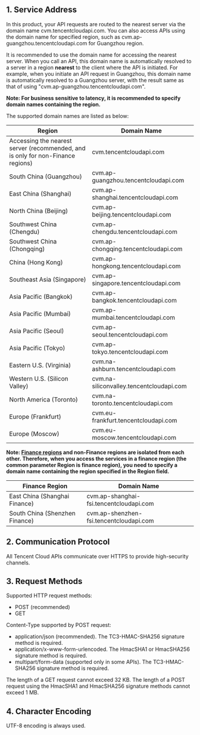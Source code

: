 ## 1. Service Address

In this product, your API requests are routed to the nearest server via the domain name cvm.tencentcloudapi.com. You can also access APIs using the domain name for specified region, such as cvm.ap-guangzhou.tencentcloudapi.com for Guangzhou region.

It is recommended to use the domain name for accessing the nearest server. When you call an API, this domain name is automatically resolved to a server in a region **nearest** to the client where the API is initiated. For example, when you initiate an API request in Guangzhou, this domain name is automatically resolved to a Guangzhou server, with the result same as that of using "cvm.ap-guangzhou.tencentcloudapi.com".

**Note: For business sensitive to latency, it is recommended to specify domain names containing the region.**

The supported domain names are listed as below:

| Region | Domain Name |
|----------|------|
| Accessing the nearest server (recommended, and is only for non-Finance regions) | cvm.tencentcloudapi.com |
| South China (Guangzhou) | cvm.ap-guangzhou.tencentcloudapi.com |
| East China (Shanghai) | cvm.ap-shanghai.tencentcloudapi.com |
| North China (Beijing) | cvm.ap-beijing.tencentcloudapi.com |
| Southwest China (Chengdu) | cvm.ap-chengdu.tencentcloudapi.com |
| Southwest China (Chongqing) | cvm.ap-chongqing.tencentcloudapi.com |
| China (Hong Kong)  | cvm.ap-hongkong.tencentcloudapi.com |
| Southeast Asia (Singapore) | cvm.ap-singapore.tencentcloudapi.com |
| Asia Pacific (Bangkok) | cvm.ap-bangkok.tencentcloudapi.com |
| Asia Pacific (Mumbai) | cvm.ap-mumbai.tencentcloudapi.com |
| Asia Pacific (Seoul) | cvm.ap-seoul.tencentcloudapi.com |
| Asia Pacific (Tokyo) | cvm.ap-tokyo.tencentcloudapi.com |
| Eastern U.S. (Virginia) | cvm.na-ashburn.tencentcloudapi.com |
| Western U.S. (Silicon Valley) | cvm.na-siliconvalley.tencentcloudapi.com |
| North America (Toronto) | cvm.na-toronto.tencentcloudapi.com |
| Europe (Frankfurt) | cvm.eu-frankfurt.tencentcloudapi.com |
| Europe (Moscow) | cvm.eu-moscow.tencentcloudapi.com |

**Note: [Finance regions](https://cloud.tencent.com/document/product/304/2766) and non-Finance regions are isolated from each other. Therefore, when you access the services in a finance region (the common parameter Region is finance region), you need to specify a domain name containing the region specified in the Region field.**

| Finance Region | Domain Name |
|----------|------|
| East China (Shanghai Finance) | cvm.ap-shanghai-fsi.tencentcloudapi.com |
| South China (Shenzhen Finance) | cvm.ap-shenzhen-fsi.tencentcloudapi.com |

## 2. Communication Protocol

All Tencent Cloud APIs communicate over HTTPS to provide high-security channels.

## 3. Request Methods

Supported HTTP request methods:

* POST (recommended)
* GET

Content-Type supported by POST request:

* application/json (recommended). The TC3-HMAC-SHA256 signature method is required.
* application/x-www-form-urlencoded. The HmacSHA1 or HmacSHA256 signature method is required.
* multipart/form-data (supported only in some APIs). The TC3-HMAC-SHA256 signature method is required.

The length of a GET request cannot exceed 32 KB. The length of a POST request using the HmacSHA1 and HmacSHA256 signature methods cannot exceed 1 MB.

## 4. Character Encoding

UTF-8 encoding is always used.

